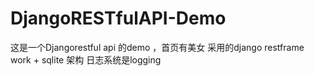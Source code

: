 # DjangoRESTfulAPI-Demo
这是一个Djangorestful api 的demo ，首页有美女
采用的django restframe work + sqlite 架构
日志系统是logging
